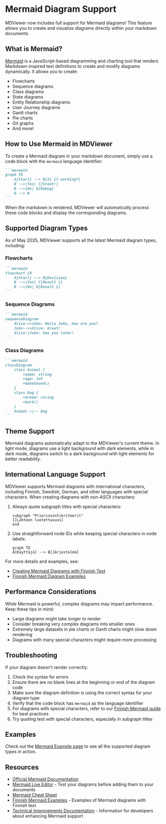 # Mermaid Diagram Support

MDViewer now includes full support for Mermaid diagrams! This feature allows you to create and visualize diagrams directly within your markdown documents.

## What is Mermaid?

[Mermaid](https://mermaid.js.org/) is a JavaScript-based diagramming and charting tool that renders Markdown-inspired text definitions to create and modify diagrams dynamically. It allows you to create:

- Flowcharts
- Sequence diagrams
- Class diagrams
- State diagrams
- Entity Relationship diagrams
- User Journey diagrams
- Gantt charts
- Pie charts
- Git graphs
- And more!

## How to Use Mermaid in MDViewer

To create a Mermaid diagram in your markdown document, simply use a code block with the `mermaid` language identifier:

````markdown
```mermaid
graph TD
    A[Start] --> B{Is it working?}
    B -->|Yes| C[Great!]
    B -->|No| D[Debug]
    D --> B
```
````

When the markdown is rendered, MDViewer will automatically process these code blocks and display the corresponding diagrams.

## Supported Diagram Types

As of May 2025, MDViewer supports all the latest Mermaid diagram types, including:

### Flowcharts

````markdown
```mermaid
flowchart LR
    A[Start] --> B{Decision}
    B -->|Yes| C[Result 1]
    B -->|No| D[Result 2]
```
````

### Sequence Diagrams

````markdown
```mermaid
sequenceDiagram
    Alice->>John: Hello John, how are you?
    John-->>Alice: Great!
    Alice-)John: See you later!
```
````

### Class Diagrams

````markdown
```mermaid
classDiagram
    class Animal {
        +name: string
        +age: int
        +makeSound()
    }
    class Dog {
        +breed: string
        +bark()
    }
    Animal <|-- Dog
```
````

## Theme Support

Mermaid diagrams automatically adapt to the MDViewer's current theme. In light mode, diagrams use a light background with dark elements, while in dark mode, diagrams switch to a dark background with light elements for better readability.

## International Language Support

MDViewer supports Mermaid diagrams with international characters, including Finnish, Swedish, German, and other languages with special characters. When creating diagrams with non-ASCII characters:

1. Always quote subgraph titles with special characters:
   ```mermaid
   subgraph "Priorisointikriteerit"
   I[Lähteen luotettavuus]
   end
   ```

2. Use straightforward node IDs while keeping special characters in node labels:
   ```mermaid
   graph TD
   A[Käyttäjä] --> B[Järjestelmä]
   ```

For more details and examples, see:
- [Creating Mermaid Diagrams with Finnish Text](mermaid-finnish.md)
- [Finnish Mermaid Diagram Examples](mermaid-finnish-example.md)

## Performance Considerations

While Mermaid is powerful, complex diagrams may impact performance. Keep these tips in mind:

- Large diagrams might take longer to render
- Consider breaking very complex diagrams into smaller ones
- Extremely large datasets in pie charts or Gantt charts might slow down rendering
- Diagrams with many special characters might require more processing

## Troubleshooting

If your diagram doesn't render correctly:

1. Check the syntax for errors
2. Ensure there are no blank lines at the beginning or end of the diagram code
3. Make sure the diagram definition is using the correct syntax for your diagram type
4. Verify that the code block has `mermaid` as the language identifier
5. For diagrams with special characters, refer to our [Finnish Mermaid guide](mermaid-finnish.md) for best practices
6. Try quoting text with special characters, especially in subgraph titles

## Examples

Check out the [Mermaid Example page](/examples/mermaid) to see all the supported diagram types in action.

## Resources

- [Official Mermaid Documentation](https://mermaid.js.org/intro/)
- [Mermaid Live Editor](https://mermaid.live/) - Test your diagrams before adding them to your documents
- [Mermaid Cheat Sheet](https://jojozhuang.github.io/tutorial/mermaid-cheat-sheet/)
- [Finnish Mermaid Examples](mermaid-finnish-example.md) - Examples of Mermaid diagrams with Finnish text
- [Technical Improvements Documentation](mermaid-improvements.md) - Information for developers about enhancing Mermaid support 